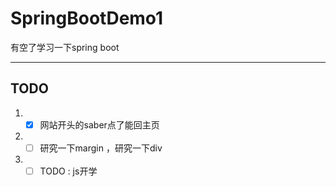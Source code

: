 # SpringBootDemo1

有空了学习一下spring boot

---

## TODO

[//]: # (TODO)
1. - [x] 网站开头的saber点了能回主页
2. - [ ] 研究一下margin ，研究一下div
3. - [ ] TODO : js开学
